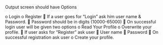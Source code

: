 Output screen should have Options

o Login
o Register
 If a user goes for “Login” ask him user name &amp; Password.
 Password should be in digits (10000-65000)
 On successful login user will be given two options
o Read Your Profile
o Overwrite your profile.
 If user asks for “Register” ask user
 User name
 Password
 On successful registration ask user
o Create your profile.